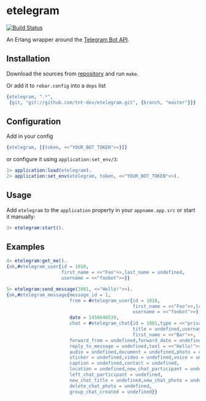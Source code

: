 # etelegram

[![Build Status][travis-img]][travis]

[travis]: https://travis-ci.org/tnt-dev/etelegram
[travis-img]: https://travis-ci.org/tnt-dev/etelegram.svg

An Erlang wrapper around the
[Telegram Bot API](https://core.telegram.org/bots/api).

## Installation


Download the sources from [repository](https://github.com/tnt-dev/etelegram)
and run `make`.

Or add it to `rebar.config` into a `deps` list

```erlang
{etelegram, ".*",
 {git, "git://github.com/tnt-dev/etelegram.git", {branch, "master"}}}
```

## Configuration

Add in your config

```erlang
{etelegram, [{token, <<"YOUR_BOT_TOKEN">>}]}
```

or configure it using `application:set_env/3`:

```erlang
1> application:load(etelegram).
2> application:set_env(etelegram, token, <<"YOUR_BOT_TOKEN">>).
```

## Usage

Add `etelegram` to the `application` property in your `appname.app.src` or
start it manually:

```erlang
3> etelegram:start().
```

## Examples

```erlang
4> etelegram:get_me().
{ok,#etelegram_user{id = 1010,
                    first_name = <<"Foo">>,last_name = undefined,
                    username = <<"foobot">>}}
```

```erlang
5> etelegram:send_message(1001, <<"Hello!">>).
{ok,#etelegram_message{message_id = 1,
                       from = #etelegram_user{id = 1010,
                                              first_name = <<"Foo">>,last_name = undefined,
                                              username = <<"foobot">>},
                       date = 1450640539,
                       chat = #etelegram_chat{id = 1001,type = <<"private">>,
                                              title = undefined,username = <<"bar">>,
                                              first_name = <<"Bar">>, last_name = undefined},
                       forward_from = undefined,forward_date = undefined,
                       reply_to_message = undefined,text = <<"Hello!">>,
                       audio = undefined,document = undefined,photo = undefined,
                       sticker = undefined,video = undefined,voice = undefined,
                       caption = undefined,contact = undefined,
                       location = undefined,new_chat_participant = undefined,
                       left_chat_participant = undefined,
                       new_chat_title = undefined,new_chat_photo = undefined,
                       delete_chat_photo = undefined,
                       group_chat_created = undefined}}
```

